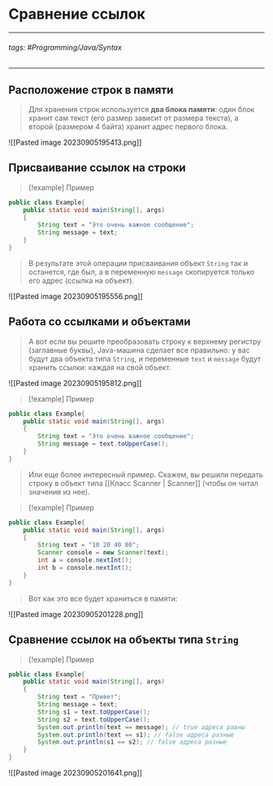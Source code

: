 # Сравнение ссылок
***
###### tags: #Programming/Java/Syntax 
***
## Расположение строк в памяти
>Для хранения строк используется **два блока памяти**: один блок хранит сам текст (его размер зависит от размера текста), а второй (размером 4 байта) хранит адрес первого блока.

![[Pasted image 20230905195413.png]]
## Присваивание ссылок на строки
>[!example] Пример
```java
public class Example{
	public static void main(String[], args)
	{
		String text = "Это очень важное сообщение"; 
		String message = text;
	}
}
```
> В результате этой операции присваивания объект `String` так и останется, где был, а в переменную `message` скопируется только его адрес (ссылка на объект).

![[Pasted image 20230905195556.png]]
## Работа со ссылками и объектами
> А вот если вы решите преобразовать строку к верхнему регистру (заглавные буквы), Java-машина сделает все правильно: у вас будут два объекта типа `String`, и переменные `text` и `message` будут хранить ссылки: каждая на свой объект.

![[Pasted image 20230905195812.png]]
>[!example] Пример
```java
public class Example{
	public static void main(String[], args)
	{
		String text = "Это очень важное сообщение"; 
		String message = text.toUpperCase();
	}
}
```
> Или еще более интересный пример. Скажем, вы решили передать строку в объект типа [[Класс Scanner | Scanner]] (чтобы он читал значения из нее).

>[!example] Пример
```java
public class Example{
	public static void main(String[], args)
	{
		String text = "10 20 40 80"; 
		Scanner console = new Scanner(text); 
		int a = console.nextInt(); 
		int b = console.nextInt();
	}
}
```
> Вот как это все будет храниться в памяти:

![[Pasted image 20230905201228.png]]
## Сравнение ссылок на объекты типа `String`
>[!example] Пример
```java
public class Example{
	public static void main(String[], args)
	{
		String text = "Привет"; 
		String message = text; 
		String s1 = text.toUpperCase(); 
		String s2 = text.toUpperCase();
		System.out.println(text == message); // true адреса равны
		System.out.println(text == s1); // false адреса разные
		System.out.println(s1 == s2); // false адреса разные
	}
}
```
![[Pasted image 20230905201641.png]]
